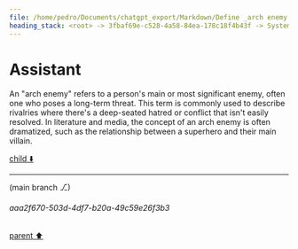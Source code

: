 ```yaml
---
file: /home/pedro/Documents/chatgpt_export/Markdown/Define _arch enemy._.md
heading_stack: <root> -> 3fbaf69e-c528-4a58-84ea-178c18f4b43f -> System -> f2935420-3d9f-46bc-bf07-34555dfed19b -> System -> aaa2eab1-9f5f-4919-83cf-d5a4d4b4526f -> User -> caef047f-360a-4597-bbac-f3a661a3fd88 -> Assistant
---
```

# Assistant

An "arch enemy" refers to a person's main or most significant enemy, often one who poses a long-term threat. This term is commonly used to describe rivalries where there's a deep-seated hatred or conflict that isn't easily resolved. In literature and media, the concept of an arch enemy is often dramatized, such as the relationship between a superhero and their main villain.

[child ⬇️](#aaa2f670-503d-4df7-b20a-49c59e26f3b3)

---

(main branch ⎇)
###### aaa2f670-503d-4df7-b20a-49c59e26f3b3
[parent ⬆️](#caef047f-360a-4597-bbac-f3a661a3fd88)
